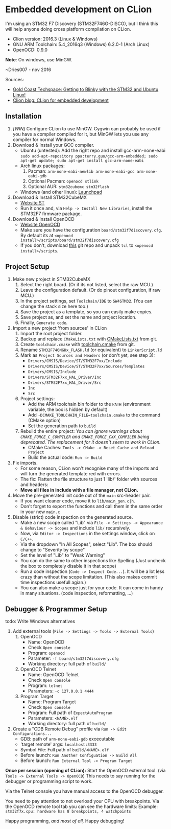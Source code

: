 Embedded development on CLion
=============================

I'm using an STM32 F7 Discovery (STM32F746G-DISCO), but I think this will help anyone doing cross platform compilation on CLion.

- Clion version: 2016.3 (Linux & Windows)
- GNU ARM Toolchain: 5.4_2016q3 (Windows) 6.2.0-1 (Arch Linux)
- OpenOCD: 0.9.0

**Note**: On windows, use MinGW.

~Dries007 - nov 2016

Sources: 
- [Gold Coast Techspace: Getting to Blinky with the STM32 and Ubuntu Linux!](https://gctechspace.org/2014/09/getting-to-blinky-with-the-stm32-and-ubuntu-linux/)
- [Clion blog: CLion for embedded development](https://blog.jetbrains.com/clion/2016/06/clion-for-embedded-development/)

Installation
------------

1. *[WIN]* Configure CLion to use MinGW.
	Cygwin can probably be used if you have a compiler compiled for it, but MinGW lets you use any compiler for normal Windows.
2. Download & Install your GCC compiler.
	- Ubuntu (untested):
        Add the right repo and install gcc-arm-none-eabi
	    `sudo add-apt-repository ppa:terry.guo/gcc-arm-embedded; sudo apt-get update; sudo apt-get install gcc-arm-none-eabi` 
	- Arch linux packages:
	    1. Pacman: `arm-none-eabi-newlib arm-none-eabi-gcc arm-none-eabi-gdb`
	    2. Optional Pacman: `openocd stlink`
	    3. Optional AUR: `stm32cubemx stm32flash`
	- Windows (and other linux):
		[Launchpad](https://launchpad.net/gcc-arm-embedded)
3. Download & Install STM32CubeMX
	- [Website ST](http://www.st.com/en/development-tools/stm32cubemx.html)
	- Run it once and, via `Help -> Install New Libraries`, install the STM32F7 firmware package.
4. Download & Install OpenOCD
	- [Website OpenOCD](http://openocd.org/)
	- Make sure you have the configuration `board/stm32f7discovery.cfg`.
	  By default its at `<openocd install>/scripts/board/stm32f7discovery.cfg`
	- If you don't, download [this](https://github.com/arduino/openOCD/tree/master/tcl) git repo and unpack `tcl` to `<openocd install>/scripts`.

Project Setup
-------------

1. Make new project in STM32CubeMX
	1. Select the right board. (Or if its not listed, select the raw MCU.)
	2. Leave the configuration default. (Or do pinout configuration, if raw MCU.)
	3. In the project settings, set `Toolchain/IDE` to `SW4STM32`.
		(You can change the stack size here too.)
	4. Save the project as a template, so you can easily make copies.
	5. Save project as, and set the name and project location.
    6. Finally, `Generate code`.
2. Import a new project 'from sources' in CLion
    1. Import the root project folder.
    2. Backup and replace `CMakeLists.txt` with [CMakeLists.txt](CMakeLists.txt) from git.
    3. Create `toolchain.cmake` with [toolchain.cmake](toolchain.cmake) from git.
    4. Rename `STM32F746NGHx_FLASH.ld` (or equivalent) to `LinkerScript.ld`
    5. Mark as `Project Sources and Headers` (or don't yet, see step 3):
        - `Drivers/CMSIS/Device/ST/STM32F7xx/Include`
        - `Drivers/CMSIS/Device/ST/STM32F7xx/Sources/Templates`
        - `Drivers/CMSIS/Include`
        - `Drivers/STM32F7xx_HAL_Driver/Inc`
        - `Drivers/STM32F7xx_HAL_Driver/Src`
        - `Inc`
        - `Src`
    6. Project settings:
        - Add the ARM toolchain bin folder to the `PATH` (environment variable, the box is hidden by default)
        - Add `-DCMAKE_TOOLCHAIN_FILE=toolchain.cmake` to the command (CMake option)
        - Set the generation path to `build`
    7. Rebuild the entire project:
        *You can ignore warnings about `CMAKE_FORCE_C_COMPILER` and `CMAKE_FORCE_CXX_COMPILER` being deprecated. The replacement for it doesn't seem to work in CLion.*
        - CMake Caches: `Tools -> CMake -> Reset Cache and Reload Project`
        - Build the actual code: `Run -> Build`
3. Fix imports.
    - For some reason, CLion won't recognise many of the imports and will turn the generated template red with errors.
    - The fix: Flatten the file structure to just 1 'lib/' folder with sources and headers:
    - **Move all files in include with a file manager, not CLion.**
4. Move the pre-generated init code out of the `main` src-header pair.
    - If you want cleaner code, move it to `lib/main_gen.c|h`.
    - Don't forget to export the functions and call them in the same order in your new `main.c`
5. Disable (strict) code inspection on the generated source.
    - Make a new scope called "Lib" via `File -> Settings -> Appearance & Behaviour -> Scopes` and include `lib/` recursively.
    - Now, via `Editor -> Inspections` in the settings window, click on `C/C++`.
    - Via the dropdown "In All Scopes", select "Lib". The box should change to "Severity by scope"
    - Set the level of "Lib" to "Weak Warning"
    - You can do the same to other inspections like Spelling (Just uncheck the box to completely disable it in that scope)
    - Run a code inspection (`Code -> Inspect Code...`). It will be a lot less crazy than without the scope limitation. (This also makes commit time inspections usefull agian.)
    - You can also make a scope just for your code. It can come in handy in many situations. (code inspection, reformatting, ...)

Debugger & Programmer Setup
---------------------------

todo: Write Windows alternatives

1. Add external tools (`File -> Settings -> Tools -> External Tools`)
    1. OpenOCD
        - Name: OpenOCD
        - Check `Open console`
        - Program: `openocd`
        - Parameter: `-f board/stm32f7discovery.cfg`
        - Working directory: full path of `build/`
    2. OpenOCD Telnet
        - Name: OpenOCD Telnet
        - Check `Open console`
        - Program: `telnet`
        - Parameters: `-c 127.0.0.1 4444`
    3. Program Target
        - Name: Program Target
        - Check `Open console`
        - Program: Full path of `ExpectAutoProgram`
        - Parameters: `<NAME>.elf`
        - Working directory: full path of `build/`
2. Create a "CDB Remote Debug" profile via `Run -> Edit Configurations...`
    - GDB: path of `arm-none-eabi-gdb` excecutable
    - 'target remote' args: `localhost:3333`
    - Symbol File: Full path of `build/<NAME>.elf`
    - Before launch: `Run Another Configuation -> Build All`
    - Before launch: `Run External Tool -> Program Target`

**Once per session (opening of CLion):** 
Start the OpenOCD external tool. (via `Tools -> External Tools -> OpenOCD`)
This needs to say running for the debugger or programming script to work.

Via the Telnet console you have manual access to the OpenOCD debugger.

You need to pay attention to not overload your CPU with breakpoints.
Via the OpenOCD remote tool tab you can see the hardware limits:
Example: `stm32f7x.cpu: hardware has 8 breakpoints, 4 watchpoints`


Happy programming,
*and most of all,*
Happy debugging!

